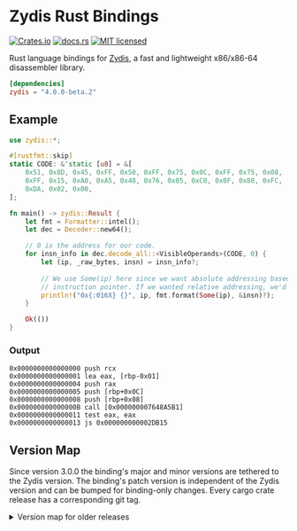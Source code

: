 Zydis Rust Bindings
===================

[![Crates.io][crates-badge]][crates-url]
[![docs.rs][docs-badge]][docs-url]
[![MIT licensed][mit-badge]][mit-url]

Rust language bindings for [Zydis][zydis], a fast and lightweight x86/x86-64 disassembler library.

[crates-badge]: https://img.shields.io/crates/v/zydis.svg
[crates-url]: https://crates.io/crates/zydis
[docs-badge]: https://docs.rs/zydis/badge.svg
[docs-url]: https://docs.rs/zydis/
[mit-badge]: https://img.shields.io/badge/license-MIT-blue.svg
[mit-url]: https://github.com/zyantific/zydis-rs/blob/master/LICENSE
[zydis]: https://github.com/zyantific/zydis

```toml
[dependencies]
zydis = "4.0.0-beta.2"
```

## Example
```rust
use zydis::*;

#[rustfmt::skip]
static CODE: &'static [u8] = &[
    0x51, 0x8D, 0x45, 0xFF, 0x50, 0xFF, 0x75, 0x0C, 0xFF, 0x75, 0x08,
    0xFF, 0x15, 0xA0, 0xA5, 0x48, 0x76, 0x85, 0xC0, 0x0F, 0x88, 0xFC,
    0xDA, 0x02, 0x00,
];

fn main() -> zydis::Result {
    let fmt = Formatter::intel();
    let dec = Decoder::new64();

    // 0 is the address for our code.
    for insn_info in dec.decode_all::<VisibleOperands>(CODE, 0) {
        let (ip, _raw_bytes, insn) = insn_info?;
        
        // We use Some(ip) here since we want absolute addressing based on the given
        // instruction pointer. If we wanted relative addressing, we'd use `None` instead.
        println!("0x{:016X} {}", ip, fmt.format(Some(ip), &insn)?);
    }

    Ok(())
}
```

### Output

```text
0x0000000000000000 push rcx
0x0000000000000001 lea eax, [rbp-0x01]
0x0000000000000004 push rax
0x0000000000000005 push [rbp+0x0C]
0x0000000000000008 push [rbp+0x08]
0x000000000000000B call [0x000000007648A5B1]
0x0000000000000011 test eax, eax
0x0000000000000013 js 0x000000000002DB15
```

## Version Map

Since version 3.0.0 the binding's major and minor versions are tethered to the Zydis version. The binding's patch 
version is independent of the Zydis version and can be bumped for binding-only changes. Every cargo crate release
has a corresponding git tag.

<details>
  <summary>Version map for older releases</summary>

| Bindings | Zydis                                                                                                      |
|----------|------------------------------------------------------------------------------------------------------------|
| v0.0.4   | [v2.0.2](https://github.com/zyantific/zydis/tree/v2.0.2)                                                   |
| v0.0.3   | [v2.0.0-develop@e967510](https://github.com/zyantific/zydis/tree/e967510fb251cf39a3556942b58218a9dcac5554) |
| v0.0.2   | [v2.0.0-alpha2](https://github.com/zyantific/zydis/tree/v2.0.0-alpha2)                                     |
| v0.0.1   | [v2.0.0-develop@4a79d57](https://github.com/zyantific/zydis/tree/4a79d5762ea7f15a5961733cc6d3a7704d3d5206) |

</details>
